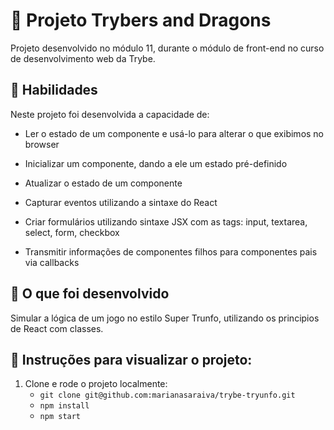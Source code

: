 # :dart: Projeto Trybers and Dragons
Projeto desenvolvido no módulo 11, durante o módulo de front-end no curso de desenvolvimento web da Trybe.


## :brain: Habilidades

Neste projeto foi desenvolvida a capacidade de:

  - Ler o estado de um componente e usá-lo para alterar o que exibimos no browser

  - Inicializar um componente, dando a ele um estado pré-definido

  - Atualizar o estado de um componente

  - Capturar eventos utilizando a sintaxe do React

  - Criar formulários utilizando sintaxe JSX com as tags: input, textarea, select, form, checkbox

  - Transmitir informações de componentes filhos para componentes pais via callbacks


## :wrench: O que foi desenvolvido

Simular a lógica de um jogo no estilo Super Trunfo, utilizando os principios de React com classes.

## :dart: Instruções para visualizar o projeto:

1. Clone e rode o projeto localmente:
    * `git clone git@github.com:marianasaraiva/trybe-tryunfo.git`
    * `npm install`
    * `npm start`
